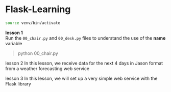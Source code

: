 # Flask-Learning

```bash
source venv/bin/activate
```

**lesson 1**\
Run the `00_chair.py` and `00_desk.py` files to understand the use of the __name__ variable
> python 00_chair.py

lesson 2
In this lesson, we receive data for the next 4 days in Jason format from a weather forecasting web service

lesson 3
In this lesson, we will set up a very simple web service with the Flask library
